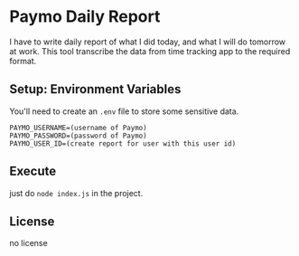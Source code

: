 # Paymo Daily Report

I have to write daily report of what I did today, and what I will do tomorrow at work. This tool transcribe the data from time tracking app to the required format.

## Setup: Environment Variables

You'll need to create an `.env` file to store some sensitive data.

```
PAYMO_USERNAME=(username of Paymo)
PAYMO_PASSWORD=(password of Paymo)
PAYMO_USER_ID=(create report for user with this user id)
```

## Execute

just do `node index.js` in the project.

## License

no license
